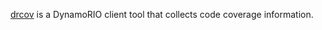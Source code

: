 [drcov](http://dynamorio.org/page_drcov.html) is a DynamoRIO client tool that
collects code coverage information.
